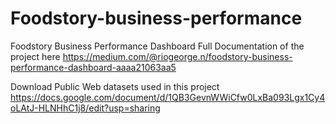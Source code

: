 # Foodstory-business-performance
Foodstory Business Performance Dashboard
Full Documentation of the project here https://medium.com/@riogeorge.n/foodstory-business-performance-dashboard-aaaa21063aa5

Download Public Web datasets used in this project https://docs.google.com/document/d/1QB3GevnWWiCfw0LxBa093Lgx1Cy4oLAtJ-HLNHhC1j8/edit?usp=sharing

